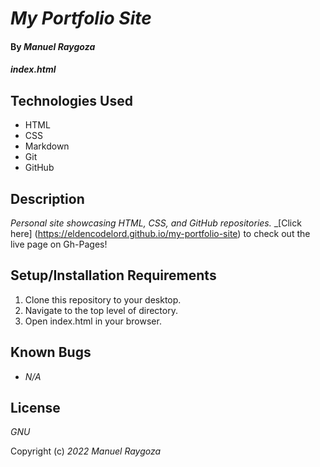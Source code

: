 # _My Portfolio Site_

#### By _**Manuel Raygoza**_

#### _index.html_

## Technologies Used

* HTML
* CSS
* Markdown
* Git
* GitHub

## Description

_Personal site showcasing HTML, CSS, and GitHub repositories._
_[Click here] (https://eldencodelord.github.io/my-portfolio-site) to check out the live page on Gh-Pages!

## Setup/Installation Requirements

1. Clone this repository to your desktop.
2. Navigate to the top level of directory.
3. Open index.html in your browser.



## Known Bugs

* _N/A_

## License

_GNU_

Copyright (c) _2022_ _Manuel Raygoza_

